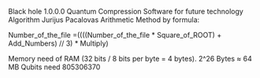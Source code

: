 Black hole 1.0.0.0 Quantum Compression Software for future technology 
Algorithm Jurijus Pacalovas 
Arithmetic Method by formula:

Number_of_the_file =((((Number_of_the_file * Square_of_ROOT) + Add_Numbers) // 3) * Multiply) 

Memory need of RAM (32 bits / 8 bits per byte = 4 bytes). 2^26 Bytes ≈ 64 MB
Qubits need 805306370 

